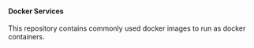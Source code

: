 #### Docker Services


This repository contains commonly used docker images to run as docker containers.


